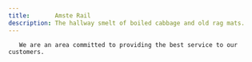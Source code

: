 ```yaml
---
title:       Amste Rail
description: The hallway smelt of boiled cabbage and old rag mats.
---
```

       We are an area committed to providing the best service to our customers.
